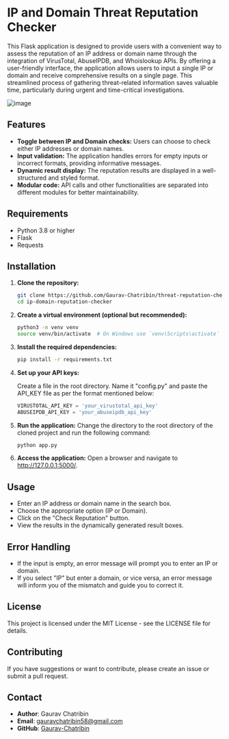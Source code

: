 # IP and Domain Threat Reputation Checker

This Flask application is designed to provide users with a convenient way to assess the reputation of an IP address or domain name through the integration of VirusTotal, AbuseIPDB, and Whoislookup APIs. By offering a user-friendly interface, the application allows users to input a single IP or domain and receive comprehensive results on a single page. This streamlined process of gathering threat-related information saves valuable time, particularly during urgent and time-critical investigations.

![image](https://github.com/user-attachments/assets/a47d208f-e962-4a90-8cb4-2dfc412b626c)

## Features

- **Toggle between IP and Domain checks:** Users can choose to check either IP addresses or domain names.
- **Input validation:** The application handles errors for empty inputs or incorrect formats, providing informative messages.
- **Dynamic result display:** The reputation results are displayed in a well-structured and styled format.
- **Modular code:** API calls and other functionalities are separated into different modules for better maintainability.

## Requirements

- Python 3.8 or higher
- Flask
- Requests

## Installation

1. **Clone the repository:**

   ```bash
   git clone https://github.com/Gaurav-Chatribin/threat-reputation-checker.git
   cd ip-domain-reputation-checker

2. **Create a virtual environment (optional but recommended):**

    ```bash
    python3 -m venv venv
    source venv/bin/activate  # On Windows use `venv\Scripts\activate`
    ```

3. **Install the required dependencies:**

    ```bash
    pip install -r requirements.txt
    ```

4. **Set up your API keys:**

    Create a file in the root directory. Name it "config.py" and paste the API_KEY file as per the format mentioned below:

    ```python
    VIRUSTOTAL_API_KEY = 'your_virustotal_api_key'
    ABUSEIPDB_API_KEY = 'your_abuseipdb_api_key'
    ```

5. **Run the application:**
    Change the directory to the root directory of the cloned project and run the following command:
    
    ```bash
    python app.py
    ```

6. **Access the application:**
    Open a browser and navigate to http://127.0.0.1:5000/.

## Usage

   - Enter an IP address or domain name in the search box.
   - Choose the appropriate option (IP or Domain).
   - Click on the "Check Reputation" button.
   - View the results in the dynamically generated result boxes.

## Error Handling

   - If the input is empty, an error message will prompt you to enter an IP or domain.
   - If you select "IP" but enter a domain, or vice versa, an error message will inform you of the mismatch and guide you to correct it.

## License

   This project is licensed under the MIT License - see the LICENSE file for details.

## Contributing

   If you have suggestions or want to contribute, please create an issue or submit a pull request.

## Contact

- **Author**: Gaurav Chatribin
- **Email**: gauravchatribin58@gmail.com
- **GitHub**: [Gaurav-Chatribin](https://github.com/Gaurav-Chatribin)
